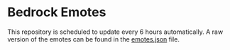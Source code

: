 # Bedrock Emotes
This repository is scheduled to update every 6 hours automatically. A raw version of the emotes can be found in the [emotes.json](./emotes.json) file.
